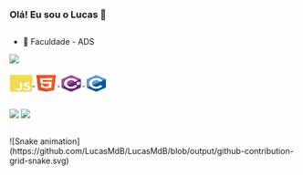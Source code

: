 ### Olá! Eu sou o Lucas 👋

##
- 🌱 Faculdade - ADS

<!-- 
&count_private=true -> add contagem de contribuições privadas
&show_icons=true -> add icon status
-->

<!--STATUS GITHUB-->
<div>
  <a href="https://github.com/LucasMdB">
  <img height="" src="https://github-readme-stats.vercel.app/api?username=LucasMdB&count_private=true&show_icons=true&theme=shadow_red"/>
  <!--<img height="" src="https://github-readme-stats.vercel.app/api/top-langs/?username=LucasMdB&layout=compact&langs_count=7&theme=shadow_red"/>-->
</div> 

<!--FERRAMENTAS DE CONHECIMENTO-->
<div style="display: inline_block"><br>
  <img align="center" alt="Lucas-Js" height="30" width="40" src="https://raw.githubusercontent.com/devicons/devicon/master/icons/javascript/javascript-plain.svg">
  <img align="center" alt="Lucas-HTML" height="30" width="40" src="https://raw.githubusercontent.com/devicons/devicon/master/icons/html5/html5-original.svg">
  <img align="center" alt="Lucas-Csharp" height="30" width="40" src="https://raw.githubusercontent.com/devicons/devicon/master/icons/csharp/csharp-original.svg">
  <img align="center" alt="Lucas-C" height="30" width="40" src="https://github.com/devicons/devicon/blob/master/icons/c/c-original.svg">
</div>

##

<!--SOCIAIS/CONTATOS-->
<div>
  <a href="https://www.instagram.com/_lucas.mb_/" target="_blank"><img src="https://img.shields.io/badge/-Instagram-%23E4405F?style=for-the-badge&logo=instagram&logoColor=white" target="_blank"></a>
  <a href = "mailto:lucas.mateus.dbarros@gmail.com"><img src="https://img.shields.io/badge/-Gmail-%23333?style=for-the-badge&logo=gmail&logoColor=white" target="_blank"></a>
</div>

##

<div>
 ![Snake animation](https://github.com/LucasMdB/LucasMdB/blob/output/github-contribution-grid-snake.svg)
</div>
